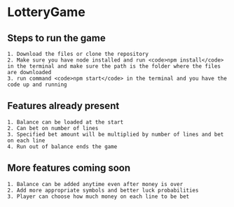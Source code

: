 ﻿# LotteryGame



## Steps to run the game

	1. Download the files or clone the repository
	2. Make sure you have node installed and run <code>npm install</code> in the terminal and make sure the path is the folder where the files are downloaded
	3. run command <code>npm start</code> in the terminal and you have the code up and running


## Features already present
	1. Balance can be loaded at the start
	2. Can bet on number of lines
	3. Specified bet amount will be multiplied by number of lines and bet on each line
	4. Run out of balance ends the game


## More features coming soon 
	1. Balance can be added anytime even after money is over
	2. Add more appropriate symbols and better luck probabilities
	3. Player can choose how much money on each line to be bet
